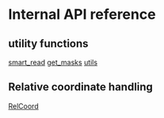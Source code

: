 # Internal API reference

## utility functions

[smart_read](api_reference/apiref_smartread.rst)
[get_masks](api_reference/apiref_getmasks.rst)
[utils](api_reference/apiref_utils.rst)

## Relative coordinate handling
[RelCoord](api_reference/apiref_RelCoord.rst)
